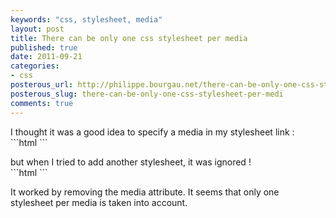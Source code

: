 ```yaml
---
keywords: "css, stylesheet, media"
layout: post
title: There can be only one css stylesheet per media
published: true
date: 2011-09-21
categories:
- css
posterous_url: http://philippe.bourgau.net/there-can-be-only-one-css-stylesheet-per-medi
posterous_slug: there-can-be-only-one-css-stylesheet-per-medi
comments: true
---
```

<p>I thought it was a good idea to specify a media in my stylesheet link : <br />
```html
<link rel="stylesheet" href="/stylesheets/tags.css" type="text/css" name="tags stylesheet" media="screen" />
```
</p>
<p>but when I tried to add another stylesheet, it was ignored ! <br />
```html

<link rel="stylesheet" href="/stylesheets/common.css" type="text/css" name="main stylesheet" media="screen" />
<link rel="stylesheet" href="/stylesheets/tags.css" type="text/css" name="tags stylesheet" media="screen" />
```
</p>
<p>It worked by removing the media attribute. It seems that only one <br />stylesheet per media is taken into account.</p>
